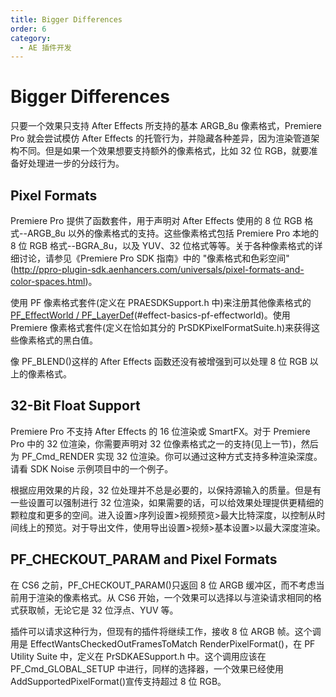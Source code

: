 ```yaml
---
title: Bigger Differences
order: 6
category:
  - AE 插件开发
---
```


# Bigger Differences

只要一个效果只支持 After Effects 所支持的基本 ARGB_8u 像素格式，Premiere Pro 就会尝试模仿 After Effects 的托管行为，并隐藏各种差异，因为渲染管道架构不同。但是如果一个效果想要支持额外的像素格式，比如 32 位 RGB，就要准备好处理进一步的分歧行为。

## Pixel Formats

Premiere Pro 提供了函数套件，用于声明对 After Effects 使用的 8 位 RGB 格式--ARGB_8u 以外的像素格式的支持。这些像素格式包括 Premiere Pro 本地的 8 位 RGB 格式--BGRA_8u，以及 YUV、32 位格式等等。关于各种像素格式的详细讨论，请参见《Premiere Pro SDK 指南》中的 "像素格式和色彩空间"(http://ppro-plugin-sdk.aenhancers.com/universals/pixel-formats-and-color-spaces.html)。

使用 PF 像素格式套件(定义在 PRAESDKSupport.h 中)来注册其他像素格式的[PF_EffectWorld / PF_LayerDef](.../effect-basics/PF_EffectWorld.html)(#effect-basics-pf-effectworld)。使用 Premiere 像素格式套件(定义在恰如其分的 PrSDKPixelFormatSuite.h)来获得这些像素格式的黑白值。

像 PF_BLEND()这样的 After Effects 函数还没有被增强到可以处理 8 位 RGB 以上的像素格式。

## 32-Bit Float Support

Premiere Pro 不支持 After Effects 的 16 位渲染或 SmartFX。对于 Premiere Pro 中的 32 位渲染，你需要声明对 32 位像素格式之一的支持(见上一节)，然后为 PF_Cmd_RENDER 实现 32 位渲染。你可以通过这种方式支持多种渲染深度。请看 SDK Noise 示例项目中的一个例子。

根据应用效果的片段，32 位处理并不总是必要的，以保持源输入的质量。但是有一些设置可以强制进行 32 位渲染，如果需要的话，可以给效果处理提供更精细的颗粒度和更多的空间。进入设置>序列设置>视频预览>最大比特深度，以控制从时间线上的预览。对于导出文件，使用导出设置>视频>基本设置>以最大深度渲染。

## PF_CHECKOUT_PARAM and Pixel Formats

在 CS6 之前，PF_CHECKOUT_PARAM()只返回 8 位 ARGB 缓冲区，而不考虑当前用于渲染的像素格式。从 CS6 开始，一个效果可以选择以与渲染请求相同的格式获取帧，无论它是 32 位浮点、YUV 等。

插件可以请求这种行为，但现有的插件将继续工作，接收 8 位 ARGB 帧。这个调用是 EffectWantsCheckedOutFramesToMatch RenderPixelFormat()，在 PF Utility Suite 中，定义在 PrSDKAESupport.h 中。这个调用应该在 PF_Cmd_GLOBAL_SETUP 中进行，同样的选择器，一个效果已经使用 AddSupportedPixelFormat()宣传支持超过 8 位 RGB。
